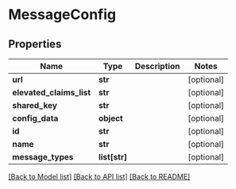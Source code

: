 # MessageConfig

## Properties
Name | Type | Description | Notes
------------ | ------------- | ------------- | -------------
**url** | **str** |  | [optional] 
**elevated_claims_list** | **str** |  | [optional] 
**shared_key** | **str** |  | [optional] 
**config_data** | **object** |  | [optional] 
**id** | **str** |  | [optional] 
**name** | **str** |  | [optional] 
**message_types** | **list[str]** |  | [optional] 

[[Back to Model list]](../README.md#documentation-for-models) [[Back to API list]](../README.md#documentation-for-api-endpoints) [[Back to README]](../README.md)


